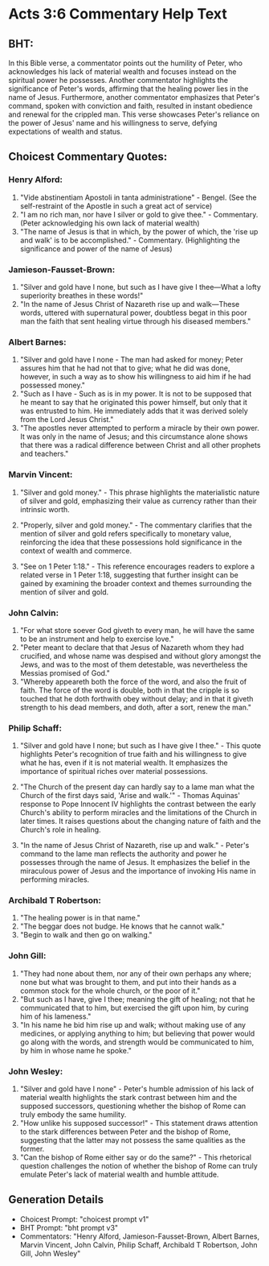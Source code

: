 # Acts 3:6 Commentary Help Text

## BHT:
In this Bible verse, a commentator points out the humility of Peter, who acknowledges his lack of material wealth and focuses instead on the spiritual power he possesses. Another commentator highlights the significance of Peter's words, affirming that the healing power lies in the name of Jesus. Furthermore, another commentator emphasizes that Peter's command, spoken with conviction and faith, resulted in instant obedience and renewal for the crippled man. This verse showcases Peter's reliance on the power of Jesus' name and his willingness to serve, defying expectations of wealth and status.

## Choicest Commentary Quotes:
### Henry Alford:
1. "Vide abstinentiam Apostoli in tanta administratione" - Bengel. (See the self-restraint of the Apostle in such a great act of service)
2. "I am no rich man, nor have I silver or gold to give thee." - Commentary. (Peter acknowledging his own lack of material wealth)
3. "The name of Jesus is that in which, by the power of which, the 'rise up and walk' is to be accomplished." - Commentary. (Highlighting the significance and power of the name of Jesus)

### Jamieson-Fausset-Brown:
1. "Silver and gold have I none, but such as I have give I thee—What a lofty superiority breathes in these words!"
2. "In the name of Jesus Christ of Nazareth rise up and walk—These words, uttered with supernatural power, doubtless begat in this poor man the faith that sent healing virtue through his diseased members."

### Albert Barnes:
1. "Silver and gold have I none - The man had asked for money; Peter assures him that he had not that to give; what he did was done, however, in such a way as to show his willingness to aid him if he had possessed money."
2. "Such as I have - Such as is in my power. It is not to be supposed that he meant to say that he originated this power himself, but only that it was entrusted to him. He immediately adds that it was derived solely from the Lord Jesus Christ."
3. "The apostles never attempted to perform a miracle by their own power. It was only in the name of Jesus; and this circumstance alone shows that there was a radical difference between Christ and all other prophets and teachers."

### Marvin Vincent:
1. "Silver and gold money." - This phrase highlights the materialistic nature of silver and gold, emphasizing their value as currency rather than their intrinsic worth.

2. "Properly, silver and gold money." - The commentary clarifies that the mention of silver and gold refers specifically to monetary value, reinforcing the idea that these possessions hold significance in the context of wealth and commerce.

3. "See on 1 Peter 1:18." - This reference encourages readers to explore a related verse in 1 Peter 1:18, suggesting that further insight can be gained by examining the broader context and themes surrounding the mention of silver and gold.

### John Calvin:
1. "For what store soever God giveth to every man, he will have the same to be an instrument and help to exercise love."
2. "Peter meant to declare that that Jesus of Nazareth whom they had crucified, and whose name was despised and without glory amongst the Jews, and was to the most of them detestable, was nevertheless the Messias promised of God."
3. "Whereby appeareth both the force of the word, and also the fruit of faith. The force of the word is double, both in that the cripple is so touched that he doth forthwith obey without delay; and in that it giveth strength to his dead members, and doth, after a sort, renew the man."

### Philip Schaff:
1. "Silver and gold have I none; but such as I have give I thee." - This quote highlights Peter's recognition of true faith and his willingness to give what he has, even if it is not material wealth. It emphasizes the importance of spiritual riches over material possessions.

2. "The Church of the present day can hardly say to a lame man what the Church of the first days said, 'Arise and walk.'" - Thomas Aquinas' response to Pope Innocent IV highlights the contrast between the early Church's ability to perform miracles and the limitations of the Church in later times. It raises questions about the changing nature of faith and the Church's role in healing.

3. "In the name of Jesus Christ of Nazareth, rise up and walk." - Peter's command to the lame man reflects the authority and power he possesses through the name of Jesus. It emphasizes the belief in the miraculous power of Jesus and the importance of invoking His name in performing miracles.

### Archibald T Robertson:
1. "The healing power is in that name."
2. "The beggar does not budge. He knows that he cannot walk."
3. "Begin to walk and then go on walking."

### John Gill:
1. "They had none about them, nor any of their own perhaps any where; none but what was brought to them, and put into their hands as a common stock for the whole church, or the poor of it."
2. "But such as I have, give I thee; meaning the gift of healing; not that he communicated that to him, but exercised the gift upon him, by curing him of his lameness."
3. "In his name he bid him rise up and walk; without making use of any medicines, or applying anything to him; but believing that power would go along with the words, and strength would be communicated to him, by him in whose name he spoke."

### John Wesley:
1. "Silver and gold have I none" - Peter's humble admission of his lack of material wealth highlights the stark contrast between him and the supposed successors, questioning whether the bishop of Rome can truly embody the same humility.
2. "How unlike his supposed successor!" - This statement draws attention to the stark differences between Peter and the bishop of Rome, suggesting that the latter may not possess the same qualities as the former.
3. "Can the bishop of Rome either say or do the same?" - This rhetorical question challenges the notion of whether the bishop of Rome can truly emulate Peter's lack of material wealth and humble attitude.


## Generation Details
- Choicest Prompt: "choicest prompt v1"
- BHT Prompt: "bht prompt v3"
- Commentators: "Henry Alford, Jamieson-Fausset-Brown, Albert Barnes, Marvin Vincent, John Calvin, Philip Schaff, Archibald T Robertson, John Gill, John Wesley"
